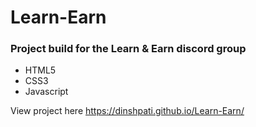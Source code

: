 # Learn-Earn

### Project build for the Learn & Earn discord group

- HTML5
- CSS3
- Javascript

View project here https://dinshpati.github.io/Learn-Earn/
